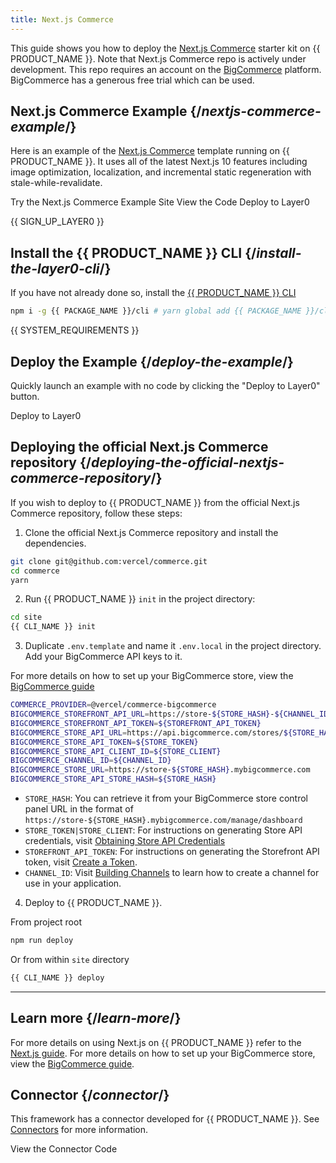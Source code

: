 ```yaml
---
title: Next.js Commerce
---
```


This guide shows you how to deploy the [Next.js Commerce](https://github.com/vercel/commerce) starter kit on {{ PRODUCT_NAME }}. Note that Next.js Commerce repo is actively under development. This repo requires an account on the [BigCommerce](https://www.bigcommerce.com/) platform. BigCommerce has a generous free trial which can be used.

## Next.js Commerce Example {/*nextjs-commerce-example*/}

Here is an example of the [Next.js Commerce](https://nextjs.org/commerce) template running on {{ PRODUCT_NAME }}. It uses all of the latest Next.js 10 features including image optimization, localization, and incremental static regeneration with stale-while-revalidate.

<ButtonLinksGroup>
  <ButtonLink variant="fill" type="default" href="https://layer0-docs-layer0-nextjs-commerce-default.layer0-limelight.link">
    Try the Next.js Commerce Example Site
  </ButtonLink>
  <ButtonLink variant="stroke" type="code" withIcon={true} href="https://github.com/layer0-docs/layer0-nextjs-commerce-example">
   View the Code
  </ButtonLink>
  <ButtonLink variant="stroke" type="deploy" withIcon={true} href="https://app.layer0.co/deploy?button&deploy&repo=https%3A%2F%2Fgithub.com%2Flayer0-docs%2Flayer0-nextjs-commerce-example">
    Deploy to Layer0
  </ButtonLink>
</ButtonLinksGroup>

{{ SIGN_UP_LAYER0 }}

## Install the {{ PRODUCT_NAME }} CLI {/*install-the-layer0-cli*/}

If you have not already done so, install the [{{ PRODUCT_NAME }} CLI](cli)

```bash
npm i -g {{ PACKAGE_NAME }}/cli # yarn global add {{ PACKAGE_NAME }}/cli
```

{{ SYSTEM_REQUIREMENTS }}

## Deploy the Example {/*deploy-the-example*/}

Quickly launch an example with no code by clicking the "Deploy to Layer0" button.

<ButtonLink variant="stroke" type="deploy" withIcon={true} href="https://app.layer0.co/deploy?button&deploy&repo=https%3A%2F%2Fgithub.com%2Flayer0-docs%2Flayer0-nextjs-commerce-example">
  Deploy to Layer0
</ButtonLink>

## Deploying the official Next.js Commerce repository {/*deploying-the-official-nextjs-commerce-repository*/}

If you wish to deploy to {{ PRODUCT_NAME }} from the official Next.js Commerce repository, follow these steps:

1. Clone the official Next.js Commerce repository and install the dependencies.

```bash
git clone git@github.com:vercel/commerce.git
cd commerce
yarn
```

2. Run {{ PRODUCT_NAME }} `init` in the project directory:

```bash
cd site
{{ CLI_NAME }} init
```

3. Duplicate `.env.template` and name it `.env.local` in the project directory. Add your BigCommerce API keys to it.

<Callout type="info">
For more details on how to set up your BigCommerce store, view the <a href="/guides/bigcommerce">BigCommerce guide</a>
</Callout>

```bash
COMMERCE_PROVIDER=@vercel/commerce-bigcommerce
BIGCOMMERCE_STOREFRONT_API_URL=https://store-${STORE_HASH}-${CHANNEL_ID}.mybigcommerce.com/graphql
BIGCOMMERCE_STOREFRONT_API_TOKEN=${STOREFRONT_API_TOKEN}
BIGCOMMERCE_STORE_API_URL=https://api.bigcommerce.com/stores/${STORE_HASH}
BIGCOMMERCE_STORE_API_TOKEN=${STORE_TOKEN}
BIGCOMMERCE_STORE_API_CLIENT_ID=${STORE_CLIENT}
BIGCOMMERCE_CHANNEL_ID=${CHANNEL_ID}
BIGCOMMERCE_STORE_URL=https://store-${STORE_HASH}.mybigcommerce.com
BIGCOMMERCE_STORE_API_STORE_HASH=${STORE_HASH}
```

- `STORE_HASH`: You can retrieve it from your BigCommerce store control panel URL in the format of `https://store-${STORE_HASH}.mybigcommerce.com/manage/dashboard`
- `STORE_TOKEN|STORE_CLIENT`: For instructions on generating Store API credentials, visit [Obtaining Store API Credentials](https://developer.bigcommerce.com/api-docs/getting-started/authentication/rest-api-authentication#obtaining-store-api-credentials)
- `STOREFRONT_API_TOKEN`: For instructions on generating the Storefront API token, visit [Create a Token](https://developer.bigcommerce.com/api-reference/store-management/tokens/api-token/createtoken).
- `CHANNEL_ID`: Visit [Building Channels](https://developer.bigcommerce.com/docs/ZG9jOjE5NjMyODU-building-channels-quick-start) to learn how to create a channel for use in your application.

4. Deploy to {{ PRODUCT_NAME }}.

From project root

```bash
npm run deploy
```

Or from within `site` directory

```bash
{{ CLI_NAME }} deploy
```

---

## Learn more {/*learn-more*/}

<Callout type="info">
For more details on using Next.js on {{ PRODUCT_NAME }} refer to the <a href="/guides/next">Next.js guide</a>.
</Callout>

<Callout type="info">
For more details on how to set up your BigCommerce store, view the <a href="/guides/bigcommerce">BigCommerce guide</a>.
</Callout>

## Connector {/*connector*/}

This framework has a connector developed for {{ PRODUCT_NAME }}. See [Connectors](connectors) for more information.

<ButtonLink variant="stroke" type="deploy" withIcon={true} href="https://github.com/layer0-docs/layer0-connectors/tree/main/layer0-next-connector">
  View the Connector Code
</ButtonLink>